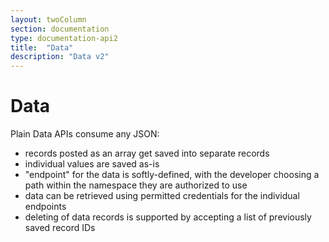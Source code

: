 ```yaml
---
layout: twoColumn
section: documentation
type: documentation-api2
title:  "Data"
description: "Data v2"
---
```


# Data

Plain Data APIs consume any JSON:

   * records posted as an array get saved into separate records
   * individual values are saved as-is
   * "endpoint" for the data is softly-defined, with the developer choosing a path within the namespace they are authorized to use
   * data can be retrieved using permitted credentials for the individual endpoints
   * deleting of data records is supported by accepting a list of previously saved record IDs

